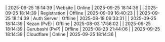 | 2025-09-25 18:14:39 | Website | Online | 2025-09-25 18:14:36 |
| 2025-09-25 18:14:39 | Registration | Offline | 2025-09-09 16:40:23 |
| 2025-09-25 18:14:39 | Auth Server | Offline | 2025-08-18 09:33:31 |
| 2025-09-25 18:14:39 | Kezan (PvE) | Offline | 2025-08-03 17:58:02 |
| 2025-09-25 18:14:39 | Gurubashi (PvP) | Offline | 2025-08-23 21:44:06 |
| 2025-09-25 18:14:39 | Cloudflare | Online | 2025-09-25 18:14:36 |
